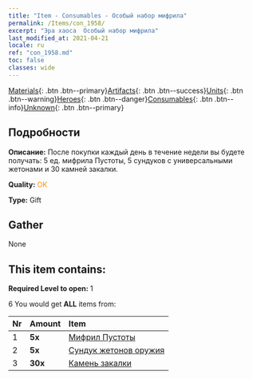 ```yaml
---
title: "Item - Consumables - Особый набор мифрила"
permalink: /Items/con_1958/
excerpt: "Эра хаоса  Особый набор мифрила"
last_modified_at: 2021-04-21
locale: ru
ref: "con_1958.md"
toc: false
classes: wide
---
```

 [Materials](/ru/Items/){: .btn .btn--primary}[Artifacts](/ru/Items/Artifacts/){: .btn .btn--success}[Units](/ru/Items/Units/){: .btn .btn--warning}[Heroes](/ru/Items/Heroes/){: .btn .btn--danger}[Consumables](/ru/Items/Consumables/){: .btn .btn--info}[Unknown](/ru/Items/Unknown/){: .btn .btn--primary}

## Подробности
 **Описание:** После покупки каждый день в течение недели вы будете получать: 5 ед. мифрила Пустоты, 5 сундуков с универсальными жетонами и 30 камней закалки.

 **Quality:** <span style="color: #FF8C00">OK</span>

 **Type:** Gift

## Gather

  None

## This item contains:

 **Required Level to open:** 1

 6 You would get **ALL** items  from:

  | Nr | Amount |     Item    |
  |:---|:-------|:------------|
  | 1 |  **5x** | [Мифрил Пустоты](/ru/Items/con_817/) |  | 
  | 2 |  **5x** | [Сундук жетонов оружия](/ru/Items/con_1367/) |  | 
  | 3 |  **30x** | [Камень закалки](/ru/Items/con_814/) |  | 
